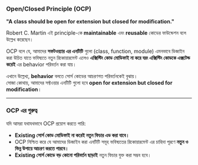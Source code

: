 ### **Open/Closed Principle (OCP)**

**"A class should be open for extension but closed for modification."**

Robert C. Martin এই principle-কে **maintainable** এবং **reusable** কোডের ফাউন্ডেশন বলে উল্লেখ করেছেন।

OCP বলে যে, আমাদের **সফটওয়্যার এর এনটিটি** গুলো (class, function, module) এমনভাবে ডিজাইন করা উচিত যাতে ভবিষ্যতে নতুন রিকোয়ারমেন্ট এলেও **এক্সিস্টিং কোড মোডিফাই না করে বরং এক্সিস্টিং কোডকে এক্সটেন্ড করেই** এর behavior পরিবর্তন করা যায়।

 এখানে উল্লেখ্য, **behavior** বলতে সোর্স কোডের আচরণগত পরিবর্তনকেই বুঝায়।  
 সোজা কোথায়, আমাদের সফ্টওয়ার এনটিটি গুলো হবে **open for extension but closed for modification**।

---

### **OCP এর গুরুত্ব**

যদি আমরা যথাযথভাবে OCP প্রয়োগ করতে পারি:

- **Existing সোর্স কোড মোডিফাই না করেই নতুন ফিচার এড করা যাবে।**
- OCP নিশ্চিত করে যে আমাদের ডিজাইন করা এনটিটি সমূহ ভবিষ্যতের রিকোয়ারমেন্ট এর চাহিদা পূরণে **নতুন ও ভিন্ন উপায়ে আচরণ করতে পারবে।**
- **Existing সোর্স কোডে বড় কোনো পরিবর্তন ছাড়াই** নতুন ফিচার যুক্ত করা সম্ভব হবে।